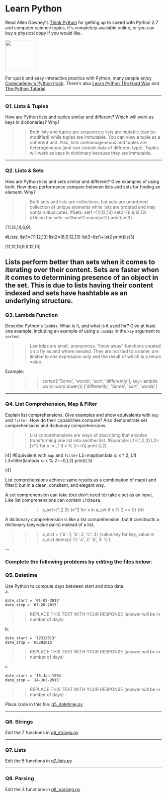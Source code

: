 # Learn Python

Read Allen Downey's [Think Python](http://www.greenteapress.com/thinkpython/) for getting up to speed with Python 2.7 and computer science topics. It's completely available online, or you can buy a physical copy if you would like.

<a href="http://www.greenteapress.com/thinkpython/"><img src="img/think_python.png" style="width: 100px;" target="_blank"></a>

For quick and easy interactive practice with Python, many people enjoy [Codecademy's Python track](http://www.codecademy.com/en/tracks/python). There's also [Learn Python The Hard Way](http://learnpythonthehardway.org/book/) and [The Python Tutorial](https://docs.python.org/2/tutorial/).

---

### Q1. Lists &amp; Tuples

How are Python lists and tuples similar and different? Which will work as keys in dictionaries? Why?

>> Both lists and tuples are sequences; lists are mutable (can be modified) while tuples are immutable. You can view a tuple as a coherent unit. Also, lists arehomogeneous and tuples are heterogeneous (and can contain data of different type). Tuples will work as keys in dictionary because they are immutable.

---

### Q2. Lists &amp; Sets

How are Python lists and sets similar and different? Give examples of using both. How does performance compare between lists and sets for finding an element. Why?

>> Both sets and lists are collections, but sets are unordered collection of unique elements while lists are ordered and may contain duplicates. 
#Sets:
set1={11,12,13}
set2={6,9,12,13}
#Union the sets:
set3=set1.union(set2)
print(set3)

{11,12,14,6,9}

#Lists:
list1=[11,12,13]
list2=[6,9,12,13]
list3=list1+list2
print(list3)

[11,12,13,6,9,12,13]

Lists perform better than sets when it comes to iterating over their content. Sets are faster when it comes to determining presence of an object in the set. This is due to lists having their content indexed and sets have hashtable as an underlying structure.
---

### Q3. Lambda Function

Describe Python's `lambda`. What is it, and what is it used for? Give at least one example, including an example of using a `lambda` in the `key` argument to `sorted`.

>> Lambdas are small, anonymous, "thow away" functions created on a fly as and where needed. They are not tied to a name; are limited to one expression only and the result of which is a return value.

Example: 
 >>> sorted(['Some', 'words', 'sort', 'differently'], key=lambda word: word.lower())
['differently', 'Some', 'sort', 'words']

---

### Q4. List Comprehension, Map &amp; Filter

Explain list comprehensions. Give examples and show equivalents with `map` and `filter`. How do their capabilities compare? Also demonstrate set comprehensions and dictionary comprehensions.

>> List comprehensions are ways of describing that enables transforming one list into another list.
#Example:
L1=[1,2,3]
L2=[x*2 for x in L1 if x % 2==0]
print (L2)

[4]
#Equivalent with `map` and `filter`
L2=map(lambda x: x * 2, L1)
L3=filter(lambda x: x % 2==0,L2)
print(L3)

[4]

List comprehensions achieve same results as a combination of map() and filter() but in a clean, consitent, and elegant way.

A set comprehension can take (but don't need to) take a set as an input. Like list comprehensions can contain `if`clause.
>>> a_set={1,2,3}
>>> {x*2 for x in a_set if x % 2 == 0}
{4}

A dictionary comprehension is like a list comprehension, but it constructs a dictionary (key:value pairs) instead of a list.
>>> a_dict = {'a': 1, 'b': 2, 'c': 3}
>>> {value:key for key, value in a_dict.items()}
{1: 'a', 2: 'b', 3: 'c'}






--

### Complete the following problems by editing the files below:

### Q5. Datetime
Use Python to compute days between start and stop date.   
a.  

```
date_start = '01-02-2013'    
date_stop = '07-28-2015'
```

>> REPLACE THIS TEXT WITH YOUR RESPONSE (answer will be in number of days)

b.  
```
date_start = '12312013'  
date_stop = '05282015'  
```

>> REPLACE THIS TEXT WITH YOUR RESPONSE (answer will be in number of days)

c.  
```
date_start = '15-Jan-1994'      
date_stop = '14-Jul-2015'  
```

>> REPLACE THIS TEXT WITH YOUR RESPONSE  (answer will be in number of days)

Place code in this file: [q5_datetime.py](python/q5_datetime.py)

---

### Q6. Strings
Edit the 7 functions in [q6_strings.py](python/q6_strings.py)

---

### Q7. Lists
Edit the 5 functions in [q7_lists.py](python/q7_lists.py)

---

### Q8. Parsing
Edit the 3 functions in [q8_parsing.py](python/q8_parsing.py)





